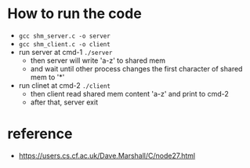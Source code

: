 # How to run the code

* `gcc shm_server.c -o server`
* `gcc shm_client.c -o client`
* run server at cmd-1 `./server`
   * then server will write 'a-z' to shared mem
   * and wait until other process changes the first character of shared mem to '*'
* run clinet at cmd-2 `./client`
   * then client read shared mem content 'a-z' and print to cmd-2
   * after that, server exit

   
# reference

* https://users.cs.cf.ac.uk/Dave.Marshall/C/node27.html


   